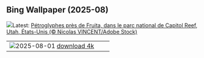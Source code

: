 ## Bing Wallpaper (2025-08)
![](https://www.bing.com/th?id=OHR.FruitaPetroglyphs_FR-FR1575375079_UHD.jpg&w=1000)Latest: [Pétroglyphes près de Fruita, dans le parc national de Capitol Reef, Utah, États-Unis (© Nicolas VINCENT/Adobe Stock)](https://www.bing.com/th?id=OHR.FruitaPetroglyphs_FR-FR1575375079_UHD.jpg)

|      |      |      |
| :----: | :----: | :----: |
|![](https://www.bing.com/th?id=OHR.LorientCeltic_FR-FR1271228559_UHD.jpg&pid=hp&w=384&h=216&rs=1&c=4)2025-08-01 [download 4k](https://www.bing.com/th?id=OHR.LorientCeltic_FR-FR1271228559_UHD.jpg)|